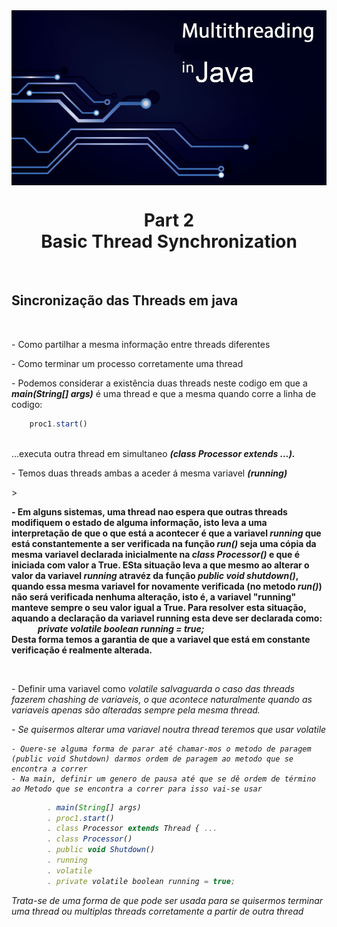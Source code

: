<img src="../READMEs_sorces/Multithreading-Java.png" alt="Sistemas Distribuidos - Rafael Alves" align="center"/>

<h1 align="center">Part 2<br>Basic Thread Synchronization</h1>
<br>
<h2>Sincronização das Threads em java</h2><br>

<p>- Como partilhar a mesma informação entre threads diferentes<br></p>
<p>- Como terminar um processo corretamente uma thread<br></p>
<p>- Podemos considerar a existência duas threads neste codigo em que a <strong><em>main(String[] args)</em></strong> é uma thread e que a mesma quando corre a linha de codigo: <br></p>

```javascript
    proc1.start()
```
<br>
...executa outra thread em simultaneo <strong><em>(class Processor extends ...).</em></strong><br></p>
<p>- Temos duas threads ambas a aceder á mesma variavel <strong><em>(running)</em></strong><br></p>
>   <p><strong>- Em alguns sistemas, uma thread nao espera que outras threads modifiquem o estado de alguma informação, isto leva a uma interpretação de que o que      está a acontecer é que a variavel <em>running</em> que está constantemente a ser verificada na função <em>run()</em> seja uma cópia da mesma variavel declarada     inicialmente na <em>class Processor()</em> e que é iniciada com valor a True. ESta situação leva a que mesmo ao alterar o valor da variavel <em>running</em>        atravéz da função <strong><em>public void shutdown()</em></strong>, quando essa mesma variavel for novamente verificada (no metodo <em>run()</em>) não será         verificada nenhuma alteração, isto é, a variavel "running" manteve sempre o seu valor igual a True. Para resolver esta situação, aquando a declaração da            variavel running esta deve ser declarada como: <br>&emsp;&emsp;&emsp;<em>private volatile boolean running = true;</em><br>
    Desta forma temos a garantia de que a variavel que está em constante verificação é realmente alterada.</strong></p><br>
    <p>- Definir uma variavel como <em>volatile<em> salvaguarda o caso das threads fazerem chashing de variaveis, o que acontece naturalmente quando as variaveis apenas são alteradas sempre pela mesma thread.<br></p>


<p>- Se quisermos alterar uma variavel noutra thread teremos que usar <em>volatile</em><br></p>


    - Quere-se alguma forma de parar até chamar-mos o metodo de paragem (public void Shutdown) darmos ordem de paragem ao metodo que se encontra a correr
    - Na main, definir um genero de pausa até que se dê ordem de término ao Metodo que se encontra a correr para isso vai-se usar   
```javascript
        . main(String[] args)
        . proc1.start()
        . class Processor extends Thread { ...
        . class Processor()
        . public void Shutdown()
        . running
        . volatile
        . private volatile boolean running = true;
```
   
Trata-se de uma forma de que pode ser usada para se quisermos terminar uma thread ou multiplas threads corretamente a partir de outra thread 